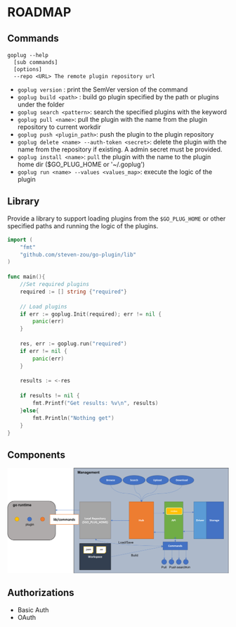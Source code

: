 # ROADMAP

## Commands

```
goplug --help
  [sub commands]
  [options]
  --repo <URL> The remote plugin repository url
```

* `goplug version` : print the SemVer version of the command
* `goplug build <path>` : build go plugin specified by the path or plugins under the folder
* `goplug search <pattern>`: search the specified plugins with the keyword
* `goplug pull <name>`: pull the plugin with the name from the plugin repository to current workdir
* `goplug push <plugin_path>`: push the plugin to the plugin repository
* `goplug delete <name> --auth-token <secret>`: delete the plugin with the name from the repository if existing. A admin secret must be provided.
* `goplug install <name>`: `pull` the plugin with the name to the plugin home dir ($GO_PLUG_HOME or '~/.goplug')
* `goplug run <name> --values <values_map>`: execute the logic of the plugin

## Library

Provide a library to support loading plugins from the `$GO_PLUG_HOME` or other specified paths and running the logic of the plugins.

```go
import (
    "fmt"
    "github.com/steven-zou/go-plugin/lib"
)

func main(){
    //Set required plugins
    required := [] string {"required"}

    // Load plugins
    if err := goplug.Init(required); err != nil {
        panic(err)
    }

    res, err := goplug.run("required")
    if err != nil {
        panic(err)
    }

    results := <-res

    if results != nil {
        fmt.Printf("Get results: %v\n", results)
    }else{
        fmt.Println("Nothing get")
    }
}
```

## Components

<img alt="plugin-arch" src="docs/images/plugin-arch.png">

## Authorizations

* Basic Auth
* OAuth